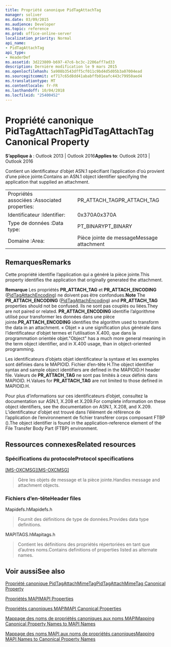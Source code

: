 ```yaml
---
title: Propriété canonique PidTagAttachTag
manager: soliver
ms.date: 03/09/2015
ms.audience: Developer
ms.topic: reference
ms.prod: office-online-server
localization_priority: Normal
api_name:
- PidTagAttachTag
api_type:
- HeaderDef
ms.assetid: 3d223809-b697-47c6-bc3c-2206aff7ad33
description: Dernière modification le 9 mars 2015
ms.openlocfilehash: 5a908b3543dff5cf011c9bd4d5d05b3a07004ead
ms.sourcegitcommit: ef717c65d8dd41ababffb01eafc443c79950aed4
ms.translationtype: MT
ms.contentlocale: fr-FR
ms.lasthandoff: 10/04/2018
ms.locfileid: "25400452"
---
```

# <a name="pidtagattachtag-canonical-property"></a><span data-ttu-id="efeaa-103">Propriété canonique PidTagAttachTag</span><span class="sxs-lookup"><span data-stu-id="efeaa-103">PidTagAttachTag Canonical Property</span></span>

  
  
<span data-ttu-id="efeaa-104">**S’applique à** : Outlook 2013 | Outlook 2016</span><span class="sxs-lookup"><span data-stu-id="efeaa-104">**Applies to**: Outlook 2013 | Outlook 2016</span></span> 
  
<span data-ttu-id="efeaa-105">Contient un identificateur d’objet ASN.1 spécifiant l’application d'où provient d’une pièce jointe.</span><span class="sxs-lookup"><span data-stu-id="efeaa-105">Contains an ASN.1 object identifier specifying the application that supplied an attachment.</span></span> 
  
|||
|:-----|:-----|
|<span data-ttu-id="efeaa-106">Propriétés associées :</span><span class="sxs-lookup"><span data-stu-id="efeaa-106">Associated properties:</span></span>  <br/> |<span data-ttu-id="efeaa-107">PR_ATTACH_TAG</span><span class="sxs-lookup"><span data-stu-id="efeaa-107">PR_ATTACH_TAG</span></span>  <br/> |
|<span data-ttu-id="efeaa-108">Identificateur :</span><span class="sxs-lookup"><span data-stu-id="efeaa-108">Identifier:</span></span>  <br/> |<span data-ttu-id="efeaa-109">0x370A</span><span class="sxs-lookup"><span data-stu-id="efeaa-109">0x370A</span></span>  <br/> |
|<span data-ttu-id="efeaa-110">Type de données :</span><span class="sxs-lookup"><span data-stu-id="efeaa-110">Data type:</span></span>  <br/> |<span data-ttu-id="efeaa-111">PT_BINARY</span><span class="sxs-lookup"><span data-stu-id="efeaa-111">PT_BINARY</span></span>  <br/> |
|<span data-ttu-id="efeaa-112">Domaine :</span><span class="sxs-lookup"><span data-stu-id="efeaa-112">Area:</span></span>  <br/> |<span data-ttu-id="efeaa-113">Pièce jointe de message</span><span class="sxs-lookup"><span data-stu-id="efeaa-113">Message attachment</span></span>  <br/> |
   
## <a name="remarks"></a><span data-ttu-id="efeaa-114">Remarques</span><span class="sxs-lookup"><span data-stu-id="efeaa-114">Remarks</span></span>

<span data-ttu-id="efeaa-115">Cette propriété identifie l’application qui a généré la pièce jointe.</span><span class="sxs-lookup"><span data-stu-id="efeaa-115">This property identifies the application that originally generated the attachment.</span></span>
  
 <span data-ttu-id="efeaa-116">**Remarque** Les propriétés **PR_ATTACH_TAG** et **PR_ATTACH_ENCODING** ([PidTagAttachEncoding](pidtagattachencoding-canonical-property.md)) ne doivent pas être confondues.</span><span class="sxs-lookup"><span data-stu-id="efeaa-116">**Note** The **PR_ATTACH_ENCODING** ([PidTagAttachEncoding](pidtagattachencoding-canonical-property.md)) and **PR_ATTACH_TAG** properties should not be confused.</span></span> <span data-ttu-id="efeaa-117">Ils ne sont pas couplés ou liées.</span><span class="sxs-lookup"><span data-stu-id="efeaa-117">They are not paired or related.</span></span> <span data-ttu-id="efeaa-118">**PR_ATTACH_ENCODING** identifie l’algorithme utilisé pour transformer les données dans une pièce jointe.</span><span class="sxs-lookup"><span data-stu-id="efeaa-118">**PR_ATTACH_ENCODING** identifies the algorithm used to transform the data in an attachment.</span></span> <span data-ttu-id="efeaa-119">« Objet » a une signification plus générale dans l’identificateur d’objet termes et l’utilisation X.400, que dans la programmation orientée objet.</span><span class="sxs-lookup"><span data-stu-id="efeaa-119">"Object" has a much more general meaning in the term object identifier, and in X.400 usage, than in object-oriented programming.</span></span> 
  
<span data-ttu-id="efeaa-120">Les identificateurs d’objets objet identificateur la syntaxe et les exemples sont définies dans le MAPIOID. Fichier d’en-tête H.</span><span class="sxs-lookup"><span data-stu-id="efeaa-120">The object identifier syntax and sample object identifiers are defined in the MAPIOID.H header file.</span></span> <span data-ttu-id="efeaa-121">Valeurs de **PR_ATTACH_TAG** ne sont pas limités à ceux définis dans MAPIOID. H.</span><span class="sxs-lookup"><span data-stu-id="efeaa-121">Values for **PR_ATTACH_TAG** are not limited to those defined in MAPIOID.H.</span></span> 
  
<span data-ttu-id="efeaa-122">Pour plus d’informations sur ces identificateurs d’objet, consultez la documentation sur ASN.1, X.208 et X.209.</span><span class="sxs-lookup"><span data-stu-id="efeaa-122">For complete information on these object identifiers, see the documentation on ASN.1, X.208, and X.209.</span></span> <span data-ttu-id="efeaa-123">L’identificateur d’objet est trouvé dans l’élément de référence de l’application de l’environnement de fichier transférer corps composant FTBP ().</span><span class="sxs-lookup"><span data-stu-id="efeaa-123">The object identifier is found in the application-reference element of the File Transfer Body Part (FTBP) environment.</span></span> 
  
## <a name="related-resources"></a><span data-ttu-id="efeaa-124">Ressources connexes</span><span class="sxs-lookup"><span data-stu-id="efeaa-124">Related resources</span></span>

### <a name="protocol-specifications"></a><span data-ttu-id="efeaa-125">Spécifications du protocole</span><span class="sxs-lookup"><span data-stu-id="efeaa-125">Protocol specifications</span></span>

<span data-ttu-id="efeaa-126">[[MS-OXCMSG]](https://msdn.microsoft.com/library/7fd7ec40-deec-4c06-9493-1bc06b349682%28Office.15%29.aspx)</span><span class="sxs-lookup"><span data-stu-id="efeaa-126">[[MS-OXCMSG]](https://msdn.microsoft.com/library/7fd7ec40-deec-4c06-9493-1bc06b349682%28Office.15%29.aspx)</span></span>
  
> <span data-ttu-id="efeaa-127">Gère les objets de message et la pièce jointe.</span><span class="sxs-lookup"><span data-stu-id="efeaa-127">Handles message and attachment objects.</span></span>
    
### <a name="header-files"></a><span data-ttu-id="efeaa-128">Fichiers d’en-tête</span><span class="sxs-lookup"><span data-stu-id="efeaa-128">Header files</span></span>

<span data-ttu-id="efeaa-129">Mapidefs.h</span><span class="sxs-lookup"><span data-stu-id="efeaa-129">Mapidefs.h</span></span>
  
> <span data-ttu-id="efeaa-130">Fournit des définitions de type de données.</span><span class="sxs-lookup"><span data-stu-id="efeaa-130">Provides data type definitions.</span></span>
    
<span data-ttu-id="efeaa-131">MAPITAGS.h</span><span class="sxs-lookup"><span data-stu-id="efeaa-131">Mapitags.h</span></span>
  
> <span data-ttu-id="efeaa-132">Contient les définitions des propriétés répertoriées en tant que d’autres noms.</span><span class="sxs-lookup"><span data-stu-id="efeaa-132">Contains definitions of properties listed as alternate names.</span></span>
    
## <a name="see-also"></a><span data-ttu-id="efeaa-133">Voir aussi</span><span class="sxs-lookup"><span data-stu-id="efeaa-133">See also</span></span>



[<span data-ttu-id="efeaa-134">Propriété canonique PidTagAttachMimeTag</span><span class="sxs-lookup"><span data-stu-id="efeaa-134">PidTagAttachMimeTag Canonical Property</span></span>](pidtagattachmimetag-canonical-property.md)


[<span data-ttu-id="efeaa-135">Propriétés MAPI</span><span class="sxs-lookup"><span data-stu-id="efeaa-135">MAPI Properties</span></span>](mapi-properties.md)
  
[<span data-ttu-id="efeaa-136">Propriétés canoniques MAPI</span><span class="sxs-lookup"><span data-stu-id="efeaa-136">MAPI Canonical Properties</span></span>](mapi-canonical-properties.md)
  
[<span data-ttu-id="efeaa-137">Mappage des noms de propriétés canoniques aux noms MAPI</span><span class="sxs-lookup"><span data-stu-id="efeaa-137">Mapping Canonical Property Names to MAPI Names</span></span>](mapping-canonical-property-names-to-mapi-names.md)
  
[<span data-ttu-id="efeaa-138">Mappage des noms MAPI aux noms de propriétés canoniques</span><span class="sxs-lookup"><span data-stu-id="efeaa-138">Mapping MAPI Names to Canonical Property Names</span></span>](mapping-mapi-names-to-canonical-property-names.md)


